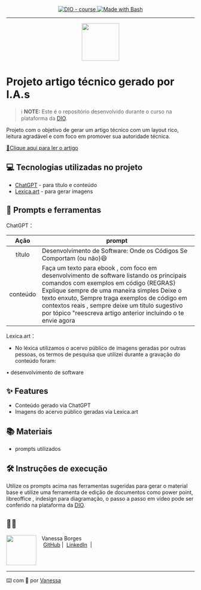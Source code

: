 
<p align="center">
  <a href="https://dio.me/"><img src="https://img.shields.io/badge/DIO-Course-28DA77?logo=youtube" alt="DIO - course">
  </a>
  <a href="https://www.gnu.org/software/bash/" title="Go to Bash homepage"><img src="https://img.shields.io/badge/Prompt-Project-blue?logo=gnu-bash&amp;logoColor=white" alt="Made with Bash">
  </a>
</p>

-------
<p align="center">
    <img width="100" src="https://lexica.art/prompt/61a0e166-3e53-4f79-b188-18de7facb4ce
    ">
</p>

# Projeto artigo técnico gerado por I.A.s


 > ℹ️ **NOTE:** Este é o repositório desenvolvido durante o curso  na plataforma da [DIO](https://dio.me).



Projeto com o objetivo de gerar um artigo técnico com um layout rico, leitura agradável e com foco em promover sua autoridade técnica.

<a href="https://web.dio.me/articles/desenvolvimento-de-software-onde-a-ciencia-se-encontra-com-a-magia-e-um-pouco-de-caos?back=%2Farticles&page=1&order=oldest"> 📕Clique aqui para ler o artigo</a>

## 💻 Tecnologias utilizadas no projeto

- [ChatGPT](https://chat.openai.com/) - para título e conteúdo
- [Lexica.art](https://lexica.art/) - para gerar imagens


## 📄 Prompts e ferramentas


ChatGPT：

|   Ação   | prompt                                                                                                                                                                                                                                                                         |
| :------: | ------------------------------------------------------------------------------------------------------------------------------------------------------------------------------------------------------------------------------------------------------------------------------ |
|  título  |   Desenvolvimento de Software: Onde os Códigos Se Comportam (ou não)😄                                                                                                                                                                                              |
| conteúdo |Faça um texto para ebook , com foco em desenvolvimento de software  listando os principais comandos  com exemplos em código {REGRAS} Explique sempre de uma maneira simples Deixe o texto enxuto, Sempre traga exemplos de código em contextos reais , sempre deixe um título sugestivo por tópico "reescreva artigo  anterior incluindo o te envie agora

Lexica.art：

- No léxica utilizamos o acervo público de imagens geradas por outras pessoas, os termos de pesquisa que utilizei durante a gravação do conteúdo foram:

• desenvolvimento de software


## ✨ Features

- Conteúdo gerado via ChatGPT
- Imagens do acervo público geradas via Lexica.art

## 📚 Materiais

- prompts utilizados

## 🛠️ Instruções de execução

Utilize os prompts acima nas ferramentas sugeridas para gerar o material base e utilize uma ferramenta de edição de documentos como power point, libreoffice , indesign para diagramação, o passo a passo em vídeo pode ser conferido na plataforma da [DIO](https://dio.me).

## 👨‍💻 

<p>
    <img 
      align=left 
      margin=10 
      width=80 
      src="https://avatars.githubusercontent.com/u/89863244?v=4"
    />
    <p>&nbsp&nbsp&nbspVanessa Borges<br>
    &nbsp&nbsp&nbsp
    <a href="https://github.com/vanessavb92">
    GitHub</a>&nbsp;|&nbsp;
    <a href="https://www.linkedin.com/in/vanessaicloud07/">LinkedIn</a>
&nbsp;|&nbsp;

<br/><br/>
<p>

---

⌨️ com 💜 por [Vanessa](https://github.com/vanessavb92)
